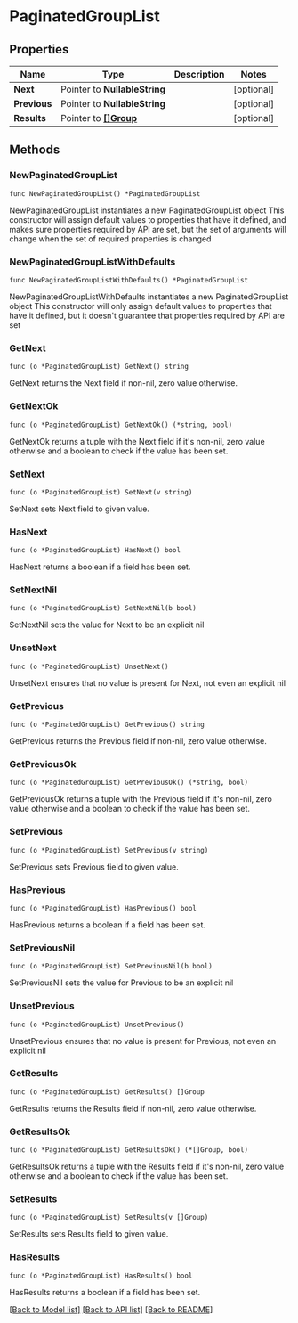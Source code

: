 # PaginatedGroupList

## Properties

Name | Type | Description | Notes
------------ | ------------- | ------------- | -------------
**Next** | Pointer to **NullableString** |  | [optional] 
**Previous** | Pointer to **NullableString** |  | [optional] 
**Results** | Pointer to [**[]Group**](Group.md) |  | [optional] 

## Methods

### NewPaginatedGroupList

`func NewPaginatedGroupList() *PaginatedGroupList`

NewPaginatedGroupList instantiates a new PaginatedGroupList object
This constructor will assign default values to properties that have it defined,
and makes sure properties required by API are set, but the set of arguments
will change when the set of required properties is changed

### NewPaginatedGroupListWithDefaults

`func NewPaginatedGroupListWithDefaults() *PaginatedGroupList`

NewPaginatedGroupListWithDefaults instantiates a new PaginatedGroupList object
This constructor will only assign default values to properties that have it defined,
but it doesn't guarantee that properties required by API are set

### GetNext

`func (o *PaginatedGroupList) GetNext() string`

GetNext returns the Next field if non-nil, zero value otherwise.

### GetNextOk

`func (o *PaginatedGroupList) GetNextOk() (*string, bool)`

GetNextOk returns a tuple with the Next field if it's non-nil, zero value otherwise
and a boolean to check if the value has been set.

### SetNext

`func (o *PaginatedGroupList) SetNext(v string)`

SetNext sets Next field to given value.

### HasNext

`func (o *PaginatedGroupList) HasNext() bool`

HasNext returns a boolean if a field has been set.

### SetNextNil

`func (o *PaginatedGroupList) SetNextNil(b bool)`

 SetNextNil sets the value for Next to be an explicit nil

### UnsetNext
`func (o *PaginatedGroupList) UnsetNext()`

UnsetNext ensures that no value is present for Next, not even an explicit nil
### GetPrevious

`func (o *PaginatedGroupList) GetPrevious() string`

GetPrevious returns the Previous field if non-nil, zero value otherwise.

### GetPreviousOk

`func (o *PaginatedGroupList) GetPreviousOk() (*string, bool)`

GetPreviousOk returns a tuple with the Previous field if it's non-nil, zero value otherwise
and a boolean to check if the value has been set.

### SetPrevious

`func (o *PaginatedGroupList) SetPrevious(v string)`

SetPrevious sets Previous field to given value.

### HasPrevious

`func (o *PaginatedGroupList) HasPrevious() bool`

HasPrevious returns a boolean if a field has been set.

### SetPreviousNil

`func (o *PaginatedGroupList) SetPreviousNil(b bool)`

 SetPreviousNil sets the value for Previous to be an explicit nil

### UnsetPrevious
`func (o *PaginatedGroupList) UnsetPrevious()`

UnsetPrevious ensures that no value is present for Previous, not even an explicit nil
### GetResults

`func (o *PaginatedGroupList) GetResults() []Group`

GetResults returns the Results field if non-nil, zero value otherwise.

### GetResultsOk

`func (o *PaginatedGroupList) GetResultsOk() (*[]Group, bool)`

GetResultsOk returns a tuple with the Results field if it's non-nil, zero value otherwise
and a boolean to check if the value has been set.

### SetResults

`func (o *PaginatedGroupList) SetResults(v []Group)`

SetResults sets Results field to given value.

### HasResults

`func (o *PaginatedGroupList) HasResults() bool`

HasResults returns a boolean if a field has been set.


[[Back to Model list]](../README.md#documentation-for-models) [[Back to API list]](../README.md#documentation-for-api-endpoints) [[Back to README]](../README.md)


